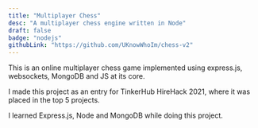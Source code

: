 ```yaml
---
title: "Multiplayer Chess"
desc: "A multiplayer chess engine written in Node"
draft: false
badge: "nodejs"
githubLink: "https://github.com/UKnowWhoIm/chess-v2"
---
```


This is an online multiplayer chess game implemented using express.js, websockets, MongoDB and JS at its core.

I made this project as an entry for TinkerHub HireHack 2021, where it was placed in the top 5 projects.

I learned Express.js, Node and MongoDB while doing this project.